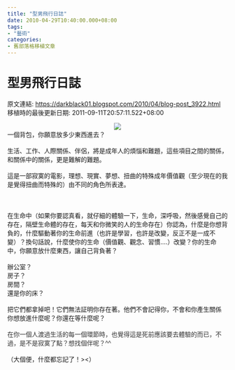 ```yaml
---
title: "型男飛行日誌"
date: 2010-04-29T10:40:00.000+08:00
tags: 
- "藝術"
categories:
- 舊部落格移植文章
---
```


# 型男飛行日誌

原文連結: https://darkblack01.blogspot.com/2010/04/blog-post_3922.html
移植時的最後更新日期: 2011-09-11T20:57:11.522+08:00

<div class="separator" style="clear: both; text-align: center;"><a href="http://upload.wikimedia.org/wikipedia/zh/6/6c/Up_in_the_Air.jpg" imageanchor="1" style="margin-left: 1em; margin-right: 1em;"><img border="0" src="http://upload.wikimedia.org/wikipedia/zh/6/6c/Up_in_the_Air.jpg" /></a></div>一個背包，你願意放多少東西進去？<br /><br />生活、工作、人際關係、伴侶，將是成年人的煩惱和難題，這些項目之間的關係，和關係中的關係，更是難解的難題。<br /><br />這是一部寂寞的電影，理想、現實、夢想、扭曲的特殊成年價值觀（至少現在的我是覺得扭曲而特殊的）由不同的角色所表達。<br /><br /><a name='more'></a><br /><br />在生命中（如果你要認真看，就仔細的體驗一下，生命，深呼吸，然後感覺自己的存在，隔壁生命體的存在，每天和你微笑的人的生命存在）你認為，什麼是你想背負的，什麼驅動著你的生命前進（也許是學習，也許是改變，反正不是一成不變）？換句話說，什麼使你的生命（價值觀、觀念、習慣....）改變？你的生命中，你願意放什麼東西，讓自己背負著？<br /><br />辦公室？<br />房子？<br />房間？<br />還是你的床？<br /><br />把它們都拿掉吧！它們無法証明你存在著。他們不會記得你，不會和你產生關係<br />你想放進什麼呢？你還在等什麼呢？<br /><br /><span style="color: #333333; font-family: tahoma, verdana, arial, sans-serif; font-size: 14px; line-height: normal;">在你一個人渡過生活的每一個環節時，也覺得這是死前應該要去體<span class="word_break" style="display: block; float: left; padding-bottom: 0px; padding-left: 0px; padding-right: 0px; padding-top: 0px;"></span>驗的而已，不過，是不是寂寞了點？想找個伴呢？^^</span><br /><br />（大個便，什麼都忘記了！&gt;&lt;）
